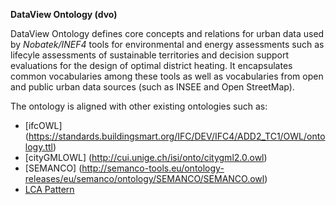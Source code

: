 **DataView Ontology (dvo)**

DataView Ontology defines core concepts and relations for urban data used by *Nobatek/INEF4* tools for environmental and energy assessments such as lifecyle assessments of sustainable territories and decision support evaluations for the design of optimal district heating.
It encapsulates common vocabularies among these tools as well as vocabularies from open and public urban data sources (such as INSEE and Open StreetMap).

The ontology is aligned with other existing ontologies such as:
- [ifcOWL] (https://standards.buildingsmart.org/IFC/DEV/IFC4/ADD2_TC1/OWL/ontology.ttl)
- [cityGMLOWL] (http://cui.unige.ch/isi/onto/citygml2.0.owl)
- [SEMANCO] (http://semanco-tools.eu/ontology-releases/eu/semanco/ontology/SEMANCO/SEMANCO.owl)
- [LCA Pattern](http://descartes-core.org/ontologies/lca/1.0/LCAPattern.owl) 

